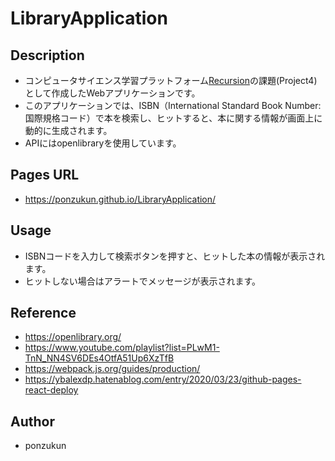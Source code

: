 # LibraryApplication

## Description
- コンピュータサイエンス学習プラットフォーム[Recursion](https://recursionist.io)の課題(Project4)として作成したWebアプリケーションです。
- このアプリケーションでは、ISBN（International Standard Book Number: 国際規格コード）で本を検索し、ヒットすると、本に関する情報が画面上に動的に生成されます。
- APIにはopenlibraryを使用しています。

## Pages URL
- https://ponzukun.github.io/LibraryApplication/

## Usage
- ISBNコードを入力して検索ボタンを押すと、ヒットした本の情報が表示されます。
- ヒットしない場合はアラートでメッセージが表示されます。

## Reference

- https://openlibrary.org/
- https://www.youtube.com/playlist?list=PLwM1-TnN_NN4SV6DEs4OtfA51Up6XzTfB
- https://webpack.js.org/guides/production/
- https://ybalexdp.hatenablog.com/entry/2020/03/23/github-pages-react-deploy

## Author

- ponzukun
